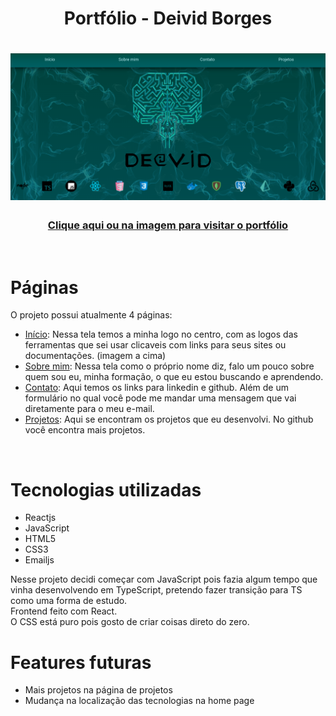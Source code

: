 <h1 align="center">
  Portfólio - Deivid Borges
</h1>

<h1 align="center">
  <a href="https://deividborges.dev.br" target="_blank" rel="noreferrer">
    <img src="src/assets/home-page.png">
  </a>
</h1>
<h3 align="center">
  <a href="https://deividborges.dev.br" target="_blank" rel="noreferrer">
      <p>Clique aqui ou na imagem para visitar o portfólio</p>
    </a>
</h3>

<br>

# Páginas 

O projeto possui atualmente 4 páginas:

* [Início](./src/pages/Home.jsx): Nessa tela temos a minha logo no centro, com as logos das ferramentas que sei usar clicaveis com links para seus sites ou documentações. (imagem a cima)
* [Sobre mim](./src/pages/Aboutme.jsx): Nessa tela como o próprio nome diz, falo um pouco sobre quem sou eu, minha formação, o que eu estou buscando e aprendendo. 
* [Contato](./src/pages/Contact.jsx): Aqui temos os links para linkedin e github. Além de um formulário no qual você pode me mandar uma mensagem que vai diretamente para o meu e-mail.
* [Projetos](./src/pages/Projects.jsx): Aqui se encontram os projetos que eu desenvolvi. No github você encontra mais projetos.

<br>

# Tecnologias utilizadas

* Reactjs
* JavaScript
* HTML5
* CSS3
* Emailjs

Nesse projeto decidi começar com JavaScript pois fazia algum tempo que vinha desenvolvendo em TypeScript, pretendo fazer transição para TS como uma forma de estudo. 
<br>
Frontend feito com React. 
<br>
O CSS está puro pois gosto de criar coisas direto do zero. 
<br>

# Features futuras

* Mais projetos na página de projetos
* Mudança na localização das tecnologias na home page
